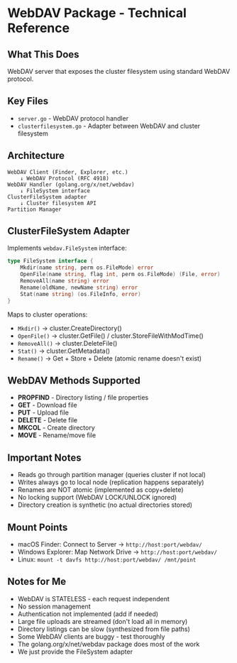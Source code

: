 # WebDAV Package - Technical Reference

## What This Does
WebDAV server that exposes the cluster filesystem using standard WebDAV protocol.

## Key Files
- `server.go` - WebDAV protocol handler
- `clusterfilesystem.go` - Adapter between WebDAV and cluster filesystem

## Architecture
```
WebDAV Client (Finder, Explorer, etc.)
    ↓ WebDAV Protocol (RFC 4918)
WebDAV Handler (golang.org/x/net/webdav)
    ↓ FileSystem interface
ClusterFileSystem adapter
    ↓ Cluster filesystem API
Partition Manager
```

## ClusterFileSystem Adapter
Implements `webdav.FileSystem` interface:
```go
type FileSystem interface {
    Mkdir(name string, perm os.FileMode) error
    OpenFile(name string, flag int, perm os.FileMode) (File, error)
    RemoveAll(name string) error
    Rename(oldName, newName string) error
    Stat(name string) (os.FileInfo, error)
}
```

Maps to cluster operations:
- `Mkdir()` → cluster.CreateDirectory()
- `OpenFile()` → cluster.GetFile() / cluster.StoreFileWithModTime()
- `RemoveAll()` → cluster.DeleteFile()
- `Stat()` → cluster.GetMetadata()
- `Rename()` → Get + Store + Delete (atomic rename doesn't exist)

## WebDAV Methods Supported
- **PROPFIND** - Directory listing / file properties
- **GET** - Download file
- **PUT** - Upload file
- **DELETE** - Delete file
- **MKCOL** - Create directory
- **MOVE** - Rename/move file

## Important Notes
- Reads go through partition manager (queries cluster if not local)
- Writes always go to local node (replication happens separately)
- Renames are NOT atomic (implemented as copy+delete)
- No locking support (WebDAV LOCK/UNLOCK ignored)
- Directory creation is synthetic (no actual directories stored)

## Mount Points
- macOS Finder: Connect to Server → `http://host:port/webdav/`
- Windows Explorer: Map Network Drive → `http://host:port/webdav/`
- Linux: `mount -t davfs http://host:port/webdav/ /mnt/point`

## Notes for Me
- WebDAV is STATELESS - each request independent
- No session management
- Authentication not implemented (add if needed)
- Large file uploads are streamed (don't load all in memory)
- Directory listings can be slow (synthesized from file paths)
- Some WebDAV clients are buggy - test thoroughly
- The golang.org/x/net/webdav package does most of the work
- We just provide the FileSystem adapter
